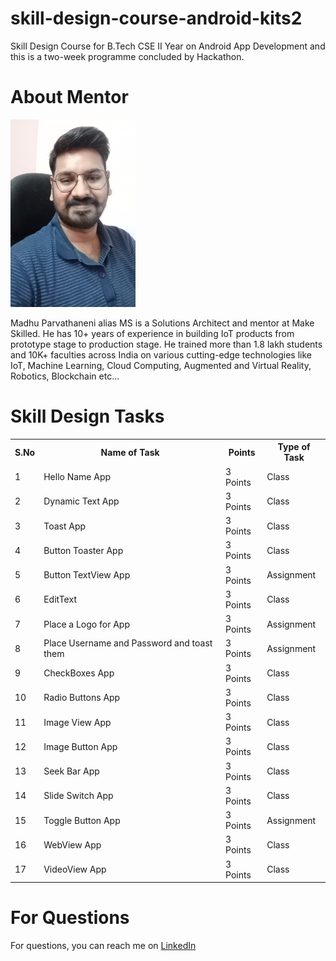 # skill-design-course-android-kits2
Skill Design Course for B.Tech CSE II Year on Android App Development and this is a two-week programme concluded by Hackathon.

# About Mentor

<img src="https://raw.githubusercontent.com/madblocksgit/ETAI-2021---VSSUT-11th-aug-iot-session/main/maddy.jpg" height="300" width="200" />

Madhu Parvathaneni alias MS is a Solutions Architect and mentor at Make Skilled. He has 10+ years of experience in building IoT products from prototype stage to production stage. He trained more than 1.8 lakh students and 10K+ faculties across India on various cutting-edge technologies like IoT, Machine Learning, Cloud Computing, Augmented and Virtual Reality, Robotics, Blockchain etc...

# Skill Design Tasks

<table>
  <tr>
    <th>S.No</th>
    <th>Name of Task</th>
    <th>Points</th>
    <th>Type of Task</th>
  </tr>
  <tr>
    <td>1</td>
    <td>Hello Name App</td>
    <td>3 Points</td>
    <td>Class</td>
  </tr>
  <tr>
    <td>2</td>
    <td>Dynamic Text App</td>
    <td>3 Points</td>
    <td>Class</td>
  </tr>
  <tr>
    <td>3</td>
    <td>Toast App</td>
    <td>3 Points</td>
    <td>Class</td>
  </tr>
  <tr>
    <td>4</td>
    <td>Button Toaster App</td>
    <td>3 Points</td>
    <td>Class</td>
  </tr>
  <tr>
    <td>5</td>
    <td>Button TextView App</td>
    <td>3 Points</td>
    <td>Assignment</td>
  </tr>
  <tr>
    <td>6</td>
    <td>EditText </td>
    <td>3 Points</td>
    <td>Class</td>
  </tr>
    <tr>
    <td>7</td>
    <td>Place a Logo for App</td>
    <td>3 Points</td>
    <td>Assignment</td>
  </tr>
  <tr>
    <td>8</td>
    <td>Place Username and Password and toast them</td>
    <td>3 Points</td>
    <td>Assignment</td>
  </tr>
  <tr>
    <td>9</td>
    <td>CheckBoxes App</td>
    <td>3 Points</td>
    <td>Class</td>
  </tr>
  <tr>
    <td>10</td>
    <td>Radio Buttons App</td>
    <td>3 Points</td>
    <td>Class</td>
  </tr>
  <tr>
    <td>11</td>
    <td>Image View App</td>
    <td>3 Points</td>
    <td>Class</td>
  </tr>
  <tr>
    <td>12</td>
    <td>Image Button App</td>
    <td>3 Points</td>
    <td>Class</td>
  </tr>
  <tr>
    <td>13</td>
    <td>Seek Bar App</td>
    <td>3 Points</td>
    <td>Class</td>
  </tr>
  <tr>
    <td>14</td>
    <td>Slide Switch App</td>
    <td>3 Points</td>
    <td>Class</td>
  </tr>
  <tr>
    <td>15</td>
    <td>Toggle Button App</td>
    <td>3 Points</td>
    <td>Assignment</td>
  </tr>
  <tr>
    <td>16</td>
    <td>WebView App</td>
    <td>3 Points</td>
    <td>Class</td>
  </tr>
  <tr>
    <td>17</td>
    <td>VideoView App</td>
    <td>3 Points</td>
    <td>Class</td>
  </tr>
</table>

# For Questions
For questions, you can reach me on <a href="https://linkedin.com/in/MadhuPIoT">LinkedIn</a>
